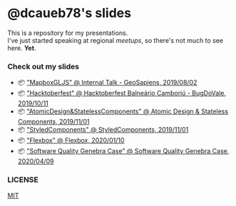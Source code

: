 # @dcaueb78's slides

This is a repository for my presentations.\
I've just started speaking at regional _meetups_, so there's not much to see here. **Yet**.

### Check out my slides

* :package: ["MapboxGLJS" @ Internal Talk - GeoSapiens, 2019/08/02](./mapboxGLJS/MapBoxGLJS@2019-08-02.pptx)
* :package: ["Hacktoberfest" @ Hacktoberfest Balneário Camboriú - BugDoVale, 2019/10/11](./hacktoberfest-bc-2019/HacktoberFestBC@2019-10-11.pptx)
* :package: ["AtomicDesign&StatelessComponents" @ Atomic Design & Stateless Components, 2019/11/01](./AtomicDesign&StatelessComponents/AtomicDesign&StatelessComponents@2019-11-01.pdf)
* :package: ["StyledComponents" @ StyledComponents, 2019/11/01](./StyledComponents/StyledComponents@2019-11-01.pptx)
* :package: ["Flexbox" @ Flexbox, 2020/01/10](./Flexbox/Flexbox@2020-01-10.pptx)
* :package: ["Software Quality Genebra Case" @ Software Quality Genebra Case, 2020/04/09](./SoftwareQuality-GenebraCase/SoftwareQuality-GenebraCase@2020-04-09.pptx)

### LICENSE
[MIT](./LICENSE)
